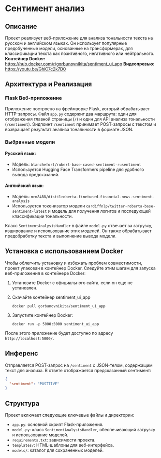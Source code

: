 # Сентимент анализ

## Описание

Проект реализует веб-приложение для анализа тональности текста на русском и английском языках. Он использует популярные предобученные модели, основанные на трансформерах, для классификации текста как позитивного, негативного или нейтрального.
**Контейнер Docker:** https://hub.docker.com/r/gorbunovnikita/sentiment_ui_app
**Видеопревью:** https://youtu.be/GhiC7c2k7D0

## Архитектура и Реализация

### Flask Веб-приложение

Приложение построено на фреймворке Flask, который обрабатывает HTTP-запросы. Файл `app.py` содержит два маршрута: один для отображения главной страницы (`/`) и один для API анализа тональности (`/sentiment`). Эндпоинт `/sentiment` принимает POST-запросы с текстом и возвращает результат анализа тональности в формате JSON.

### Выбранные модели

#### Русский язык:
- Модель: `blanchefort/rubert-base-cased-sentiment-rusentiment`
- Используется Hugging Face Transformers pipeline для удобного вывода предсказаний.

#### Английский язык:
- Модель: `mrm8488/distilroberta-finetuned-financial-news-sentiment-analysis`
- Используется токенизатор модели `cardiffnlp/twitter-roberta-base-sentiment-latest` и модель для получения логитов и последующей классификации тональности.

Класс `SentimentAnalysisHandler` в файле `model.py` отвечает за загрузку, кэширование и использование этих моделей. Он также обрабатывает предобработку текста и выполнение вывода модели.

## Установка с использованием Docker

Чтобы облегчить установку и избежать проблем совместимости, проект упакован в контейнер Docker. Следуйте этим шагам для запуска веб-приложения в контейнере Docker:

1. Установите Docker с официального сайта, если он еще не установлен.
2. Скачайте контейнер sentiment_ui_app
   ```
   docker pull gorbunovnikita/sentiment_ui_app
   ```

3. Запустите контейнер Docker:
   ```
   docker run -p 5000:5000 sentiment_ui_app
   ```

После этого приложение будет доступно по адресу `http://localhost:5000/`.

## Инференс

Отправляется POST-запрос на `/sentiment` с JSON-телом, содержащим текст для анализа. В ответе отображается предсказанный сентимент:

```json
{
  "sentiment": "POSITIVE"
}
```

## Структура 

Проект включает следующие ключевые файлы и директории:

- `app.py`: основной скрипт Flask-приложения.
- `model.py`: класс `SentimentAnalysisHandler`, обеспечивающий загрузку и использование моделей.
- `requirements.txt`: зависимости проекта.
- `templates/`: HTML-шаблоны для веб-интерфейса.
- `models/`: каталог для сохраненных моделей.


